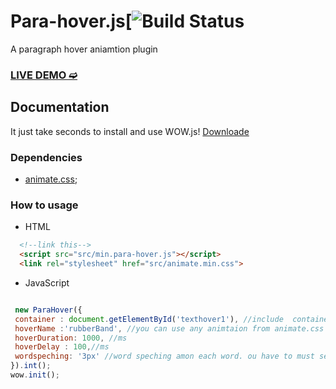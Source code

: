 # Para-hover.js[![Build Status](https://shantoislam6.github.io/Para-hover.js/)
A paragraph hover aniamtion plugin 
### [LIVE DEMO ➫](https://shantoislam6.github.io/Para-hover.js/)
## Documentation

It just take seconds to install and use WOW.js!
[Downloade](https://github.com/shantoislam6/Para-hover.js/archive/master.zip)

### Dependencies
- [animate.css](https://github.com/daneden/animate.css);
### How to usage

- HTML

```html
  <!--link this-->
  <script src="src/min.para-hover.js"></script>
  <link rel="stylesheet" href="src/animate.min.css">
```

- JavaScript

```javascript

 new ParaHover({
 container : document.getElementById('texthover1'), //include  container as a any single nodeParent where you want hover animated
 hoverName :'rubberBand', //you can use any animtaion from animate.css class like bouce,jello , tada , rubberBand, and more  for hovername;
 hoverDuration: 1000, //ms
 hoverDelay : 100,//ms
 wordspeching: '3px' //word speching amon each word. ou have to must set this property;
}).int();  
wow.init();
